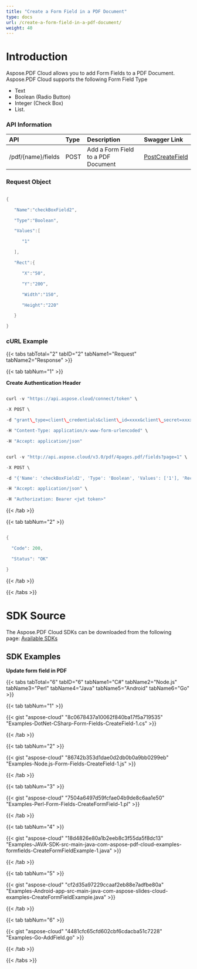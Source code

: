 ```yaml
---
title: "Create a Form Field in a PDF Document"
type: docs
url: /create-a-form-field-in-a-pdf-document/
weight: 40
---
```


# **Introduction**
Aspose.PDF Cloud allows you to add Form Fields to a PDF Document. Aspose.PDF Cloud supports the following Form Field Type

- Text
- Boolean (Radio Button)
- Integer (Check Box)
- List.
### **API Information**

|**API**|**Type**|**Description**|**Swagger Link**|
| :- | :- | :- | :- |
|/pdf/{name}/fields|POST|Add a Form Field to a PDF Document|[PostCreateField](https://apireference.aspose.cloud/pdf/#!/Fields/PostCreateField)|
### **Request Object**
```java

{

   "Name":"checkBoxField2",

   "Type":"Boolean",

   "Values":[

      "1"

   ],

   "Rect":{

      "X":"50",

      "Y":"200",

      "Width":"150",

      "Height":"220"

   }

}

```
### **cURL Example**
{{< tabs tabTotal="2" tabID="2" tabName1="Request" tabName2="Response" >}}

{{< tab tabNum="1" >}}

**Create Authentication Header**

```java

curl -v "https://api.aspose.cloud/connect/token" \

-X POST \

-d "grant\_type=client\_credentials&client\_id=xxxx&client\_secret=xxxx" \

-H "Content-Type: application/x-www-form-urlencoded" \

-H "Accept: application/json"

```

```java

curl -v "http://api.aspose.cloud/v3.0/pdf/4pages.pdf/fields?page=1" \

-X POST \

-d "{'Name': 'checkBoxField2', 'Type': 'Boolean', 'Values': ['1'], 'Rect': {'X': '50', 'Y': '200', 'Width': '150', 'Height': '220'}}" -H "Content-Type: application/json" \

-H "Accept: application/json" \

-H "Authorization: Bearer <jwt token>"

```

{{< /tab >}}

{{< tab tabNum="2" >}}

```java

{  

  "Code": 200,

  "Status": "OK"

}

```

{{< /tab >}}

{{< /tabs >}}
# **SDK Source**
The Aspose.PDF Cloud SDKs can be downloaded from the following page: [Available SDKs](/available-sdks/)
## **SDK Examples**
**Update form field in PDF**

{{< tabs tabTotal="6" tabID="6" tabName1="C#" tabName2="Node.js" tabName3="Perl" tabName4="Java" tabName5="Android" tabName6="Go" >}}

{{< tab tabNum="1" >}}

{{< gist "aspose-cloud" "8c0678437a10062f840ba17f5a719535" "Examples-DotNet-CSharp-Form-Fields-CreateField-1.cs" >}}

{{< /tab >}}

{{< tab tabNum="2" >}}

{{< gist "aspose-cloud" "86742b353d1dae0d2db0b0a9bb0299eb" "Examples-Node.js-Form-Fields-CreateField-1.js" >}}

{{< /tab >}}

{{< tab tabNum="3" >}}

{{< gist "aspose-cloud" "7504a6497d59fcfae04b9de8c6aa1e50" "Examples-Perl-Form-Fields-CreateFormField-1.pl" >}}

{{< /tab >}}

{{< tab tabNum="4" >}}

{{< gist "aspose-cloud" "18d4826e80a1b2eeb8c3f55da5f8dc13" "Examples-JAVA-SDK-src-main-java-com-aspose-pdf-cloud-examples-formfields-CreateFormFieldExample-1.java" >}}

{{< /tab >}}

{{< tab tabNum="5" >}}

{{< gist "aspose-cloud" "cf2d35a97229ccaaf2eb88e7adfbe80a" "Examples-Android-app-src-main-java-com-aspose-slides-cloud-examples-CreateFormFieldExample.java" >}}

{{< /tab >}}

{{< tab tabNum="6" >}}

{{< gist "aspose-cloud" "4481cfc65cfd602cbf6cdacba51c7228" "Examples-Go-AddField.go" >}}

{{< /tab >}}

{{< /tabs >}}
